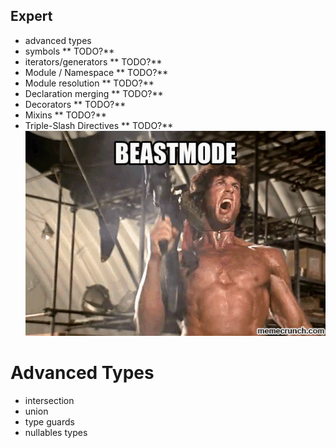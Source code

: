 ## Expert
* advanced types
* symbols ** TODO?**
* iterators/generators ** TODO?**
* Module / Namespace ** TODO?**
* Module resolution ** TODO?**
* Declaration merging ** TODO?**
* Decorators ** TODO?**
* Mixins ** TODO?**
* Triple-Slash Directives ** TODO?**
![expert](data/6-expert/expert.gif)


# Advanced Types
* intersection
* union
* type guards
* nullables types
